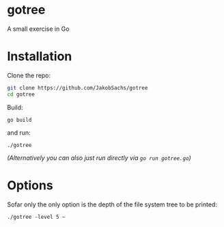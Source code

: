 # gotree
A small exercise in Go 

# Installation
Clone the repo:
```bash
git clone https://github.com/JakobSachs/gotree
cd gotree
```
Build:
```
go build
```

and run:
```
./gotree 
```

_(Alternatively you can also just run directly via `go run gotree.go`)_

# Options

Sofar only the only option is the depth of the file system tree to be printed:
```
./gotree -level 5 ~
```
